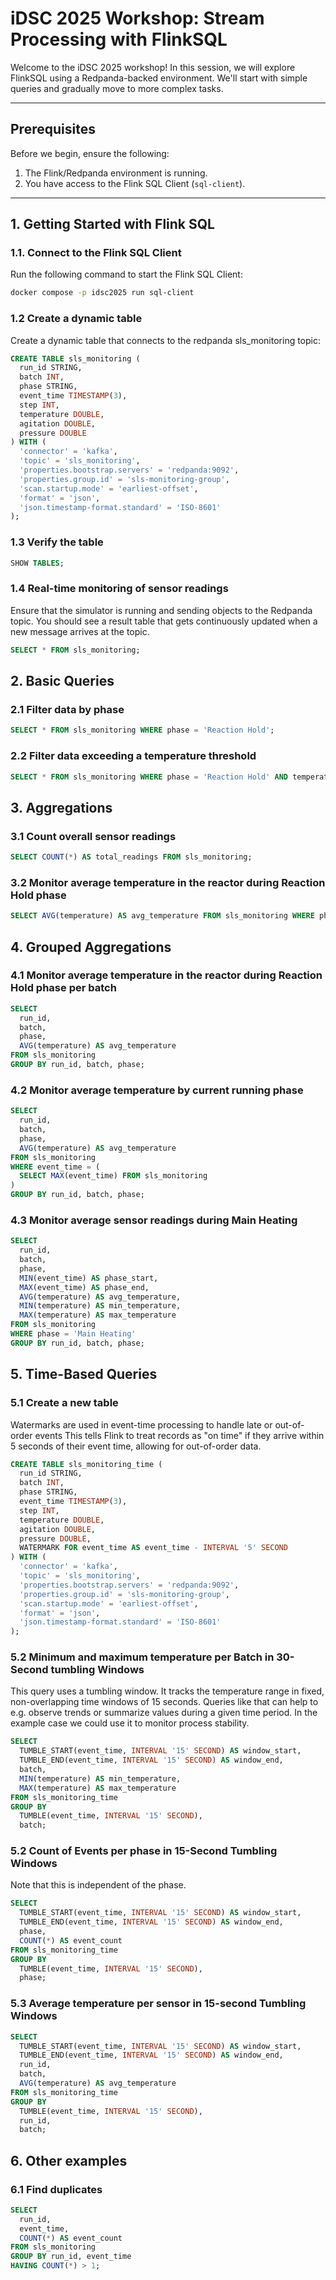 # iDSC 2025 Workshop: Stream Processing with FlinkSQL

Welcome to the iDSC 2025 workshop! In this session, we will explore FlinkSQL using a Redpanda-backed environment. We'll start with simple queries and gradually move to more complex tasks.

---

## Prerequisites
Before we begin, ensure the following:
1. The Flink/Redpanda environment is running.
2. You have access to the Flink SQL Client (`sql-client`).

---

## 1. Getting Started with Flink SQL

### 1.1. Connect to the Flink SQL Client
Run the following command to start the Flink SQL Client:
```bash
docker compose -p idsc2025 run sql-client
```

### 1.2 Create a dynamic table

Create a dynamic table that connects to the redpanda sls_monitoring topic: 
```sql
CREATE TABLE sls_monitoring (
  run_id STRING,
  batch INT,
  phase STRING,
  event_time TIMESTAMP(3),
  step INT,
  temperature DOUBLE,
  agitation DOUBLE,
  pressure DOUBLE
) WITH (
  'connector' = 'kafka',
  'topic' = 'sls_monitoring',
  'properties.bootstrap.servers' = 'redpanda:9092',
  'properties.group.id' = 'sls-monitoring-group',
  'scan.startup.mode' = 'earliest-offset',
  'format' = 'json',
  'json.timestamp-format.standard' = 'ISO-8601'
);
```

### 1.3 Verify the table

```sql
SHOW TABLES;
```

### 1.4 Real-time monitoring of sensor readings

Ensure that the simulator is running and sending objects to the Redpanda topic.
You should see a result table that gets continuously updated when a new message arrives at the topic. 

```sql
SELECT * FROM sls_monitoring;
```

## 2. Basic Queries

### 2.1 Filter data by phase

```sql
SELECT * FROM sls_monitoring WHERE phase = 'Reaction Hold';
```

### 2.2 Filter data exceeding a temperature threshold

```sql
SELECT * FROM sls_monitoring WHERE phase = 'Reaction Hold' AND temperature > 85.5;
```

## 3. Aggregations

### 3.1 Count overall sensor readings

```sql
SELECT COUNT(*) AS total_readings FROM sls_monitoring;
```

### 3.2 Monitor average temperature in the reactor during Reaction Hold phase

 ```sql
SELECT AVG(temperature) AS avg_temperature FROM sls_monitoring WHERE phase='Reaction Hold';
 ```

## 4. Grouped Aggregations

### 4.1 Monitor average temperature in the reactor during Reaction Hold phase per batch

```sql
SELECT 
  run_id,
  batch,
  phase,
  AVG(temperature) AS avg_temperature
FROM sls_monitoring
GROUP BY run_id, batch, phase;
```

### 4.2 Monitor average temperature by current running phase

```sql
SELECT 
  run_id,
  batch,
  phase,
  AVG(temperature) AS avg_temperature
FROM sls_monitoring
WHERE event_time = (
  SELECT MAX(event_time) FROM sls_monitoring
)
GROUP BY run_id, batch, phase;
```

### 4.3 Monitor average sensor readings during Main Heating

```sql
SELECT 
  run_id,
  batch,
  phase,
  MIN(event_time) AS phase_start,
  MAX(event_time) AS phase_end,
  AVG(temperature) AS avg_temperature,
  MIN(temperature) AS min_temperature,
  MAX(temperature) AS max_temperature
FROM sls_monitoring
WHERE phase = 'Main Heating'
GROUP BY run_id, batch, phase;
```

## 5. Time-Based Queries

### 5.1 Create a new table 

Watermarks are used in event-time processing to handle late or out-of-order events
This tells Flink to treat records as "on time" if they arrive within 5 seconds of their event time, allowing for out-of-order data.

```sql
CREATE TABLE sls_monitoring_time (
  run_id STRING,
  batch INT,
  phase STRING,
  event_time TIMESTAMP(3),
  step INT,
  temperature DOUBLE,
  agitation DOUBLE,
  pressure DOUBLE,
  WATERMARK FOR event_time AS event_time - INTERVAL '5' SECOND
) WITH (
  'connector' = 'kafka',
  'topic' = 'sls_monitoring',
  'properties.bootstrap.servers' = 'redpanda:9092',
  'properties.group.id' = 'sls-monitoring-group',
  'scan.startup.mode' = 'earliest-offset',
  'format' = 'json',
  'json.timestamp-format.standard' = 'ISO-8601'
);
```

### 5.2 Minimum and maximum temperature per Batch in 30-Second tumbling Windows

This query uses a tumbling window. It tracks the temperature range in fixed, non-overlapping time windows of 15 seconds.
Queries like that can help to e.g. observe trends or summarize values during a given time period. 
In the example case we could use it to monitor process stability.

```sql
SELECT
  TUMBLE_START(event_time, INTERVAL '15' SECOND) AS window_start,
  TUMBLE_END(event_time, INTERVAL '15' SECOND) AS window_end,
  batch,
  MIN(temperature) AS min_temperature,
  MAX(temperature) AS max_temperature
FROM sls_monitoring_time
GROUP BY
  TUMBLE(event_time, INTERVAL '15' SECOND),
  batch;
```

### 5.2 Count of Events per phase in 15-Second Tumbling Windows

Note that this is independent of the phase.

```sql
SELECT
  TUMBLE_START(event_time, INTERVAL '15' SECOND) AS window_start,
  TUMBLE_END(event_time, INTERVAL '15' SECOND) AS window_end,
  phase,
  COUNT(*) AS event_count
FROM sls_monitoring_time
GROUP BY
  TUMBLE(event_time, INTERVAL '15' SECOND),
  phase;
```

### 5.3 Average temperature per sensor in 15-second Tumbling Windows
```sql
SELECT
  TUMBLE_START(event_time, INTERVAL '15' SECOND) AS window_start,
  TUMBLE_END(event_time, INTERVAL '15' SECOND) AS window_end,
  run_id,
  batch,
  AVG(temperature) AS avg_temperature
FROM sls_monitoring_time
GROUP BY
  TUMBLE(event_time, INTERVAL '15' SECOND),
  run_id,
  batch;
```

## 6. Other examples

### 6.1 Find duplicates 

```sql
SELECT 
  run_id,
  event_time,
  COUNT(*) AS event_count
FROM sls_monitoring
GROUP BY run_id, event_time
HAVING COUNT(*) > 1;
```